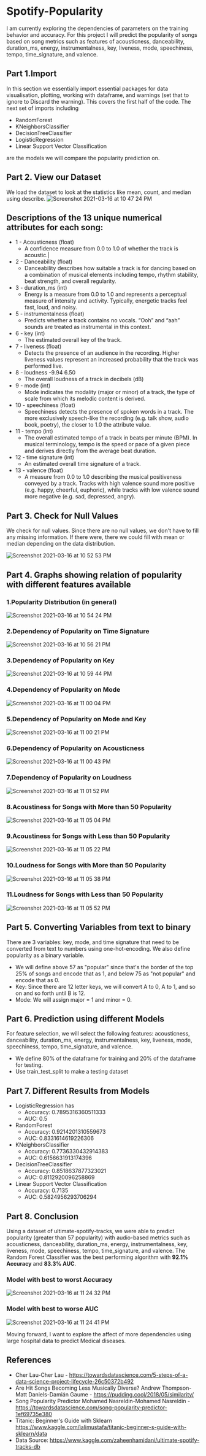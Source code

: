 # Spotify-Popularity
I am currently exploring the dependencies of parameters on the training behavior and accuracy. For this project I will predict the popularity of songs based on song metrics such as features of acousticness, danceability, duration_ms, energy, instrumentalness, key, liveness, mode, speechiness, tempo, time_signature, and valence.

## Part 1.Import
In this section we essentially import essential packages for data visualisation, plotting, working with dataframe, and warnings (set that to ignore to  Discard the warning). This covers the first half of the code. The next set of imports including 

- RandomForest
- KNeighborsClassifier
- DecisionTreeClassifier
- LogisticRegression
- Linear Support Vector Classification

are the models we will compare the popularity prediction on.

## Part 2. View our Dataset
We load the dataset to look at the statistics like mean, count, and median using describe.
![Screenshot 2021-03-16 at 10 47 24 PM](https://user-images.githubusercontent.com/70371572/111407029-a3c31c00-86a9-11eb-8f67-ea28a951396e.png)

## Descriptions of the 13 unique numerical attributes for each song:
- 1 - Acousticness (float) 
  - A confidence measure from 0.0 to 1.0 of whether the track is acoustic.|
- 2 - Danceability (float)
  - Danceability describes how suitable a track is for dancing based on a combination of musical elements including tempo, rhythm stability, beat strength, and overall regularity.
- 3 - duration_ms (int) 
  - Energy is a measure from 0.0 to 1.0 and represents a perceptual measure of intensity and activity. Typically, energetic tracks feel fast, loud, and noisy.
- 5 - instrumentalness (float)
  - Predicts whether a track contains no vocals. “Ooh” and “aah” sounds are treated as instrumental in this context.
- 6 - key (int)
  - The estimated overall key of the track.
- 7 - liveness (float)	
  - Detects the presence of an audience in the recording. Higher liveness values represent an increased probability that the track was performed live.
- 8 - loudness	-9.94	6.50	
  - The overall loudness of a track in decibels (dB)
- 9 - mode (int)	
  - Mode indicates the modality (major or minor) of a track, the type of scale from which its melodic content is derived.
- 10 - speechiness (float)	
  - Speechiness detects the presence of spoken words in a track. The more exclusively speech-like the recording (e.g. talk show, audio book, poetry), the closer to 1.0 the attribute value.
- 11 - tempo (int)
  - The overall estimated tempo of a track in beats per minute (BPM). In musical terminology, tempo is the speed or pace of a given piece and derives directly from the average beat duration.
- 12 - time signature (int)	
  - An estimated overall time signature of a track.
- 13 - valence (float)	
  - A measure from 0.0 to 1.0 describing the musical positiveness conveyed by a track. Tracks with high valence sound more positive (e.g. happy, cheerful, euphoric), while tracks with low valence sound more negative (e.g. sad, depressed, angry).

## Part 3. Check for Null Values
We check for null values. Since there are no null values, we don't have to fill any missing information. 
If there were, there we could fill with mean or median depending on the data distribution.

![Screenshot 2021-03-16 at 10 52 53 PM](https://user-images.githubusercontent.com/70371572/111407601-5dba8800-86aa-11eb-98a2-a5043cffc57d.png)

## Part 4. Graphs showing relation of popularity with different features available

### 1.Popularity Distribution (in general) 
![Screenshot 2021-03-16 at 10 54 24 PM](https://user-images.githubusercontent.com/70371572/111407838-ad00b880-86aa-11eb-9f50-972a75761428.png)


### 2.Dependency of Popularity on Time Signature
![Screenshot 2021-03-16 at 10 56 21 PM](https://user-images.githubusercontent.com/70371572/111407926-d7eb0c80-86aa-11eb-81cc-4408583a77da.png)


### 3.Dependency of Popularity on Key
![Screenshot 2021-03-16 at 10 59 44 PM](https://user-images.githubusercontent.com/70371572/111408202-4fb93700-86ab-11eb-9fb5-78f3b99bed4e.png)

### 4.Dependency of Popularity on Mode 
![Screenshot 2021-03-16 at 11 00 04 PM](https://user-images.githubusercontent.com/70371572/111408230-5a73cc00-86ab-11eb-99ea-2df3fc4b4c45.png)

### 5.Dependency of Popularity on Mode and Key 
![Screenshot 2021-03-16 at 11 00 21 PM](https://user-images.githubusercontent.com/70371572/111408256-652e6100-86ab-11eb-904d-de48d7813708.png)

### 6.Dependency of Popularity on Acousticness
![Screenshot 2021-03-16 at 11 00 43 PM](https://user-images.githubusercontent.com/70371572/111408285-71b2b980-86ab-11eb-8166-597a2b0b10bb.png)

### 7.Dependency of Popularity on Loudness
![Screenshot 2021-03-16 at 11 01 52 PM](https://user-images.githubusercontent.com/70371572/111408383-9b6be080-86ab-11eb-82f7-79d4a073e024.png)

### 8.Acoustiness for Songs with More than 50 Popularity
![Screenshot 2021-03-16 at 11 05 04 PM](https://user-images.githubusercontent.com/70371572/111408710-0e755700-86ac-11eb-926c-9585ddce0a42.png)

### 9.Acoustiness for Songs with Less than 50 Popularity
![Screenshot 2021-03-16 at 11 05 22 PM](https://user-images.githubusercontent.com/70371572/111408733-18975580-86ac-11eb-9f2f-838d7fa72b07.png)

### 10.Loudness for Songs with More than 50 Popularity
![Screenshot 2021-03-16 at 11 05 38 PM](https://user-images.githubusercontent.com/70371572/111408755-2220bd80-86ac-11eb-87f9-4bc19de84707.png)

### 11.Loudness for Songs with Less than 50 Popularity
![Screenshot 2021-03-16 at 11 05 52 PM](https://user-images.githubusercontent.com/70371572/111408784-29e06200-86ac-11eb-92ae-9344035ce6a7.png)

## Part 5. Converting Variables from text to binary
There are 3 variables: key, mode, and time signature that need to be converted from text to numbers using one-hot-encoding. We also define popularity as a binary variable. 
- We will define above 57 as "popular" since that's the border of the top 25% of songs and encode that as 1, and below 75 as "not popular" and encode that as 0.
- Key: Since there are 12 letter keys, we will convert A to 0, A to 1, and so on and so forth until B is 12.
- Mode: We will assign major = 1 and minor = 0.

## Part 6. Prediction using different Models
For feature selection, we will select the following features: acousticness, danceability, duration_ms, energy, instrumentalness, key, liveness, mode, speechiness, tempo, time_signature, and valence.
- We define 80% of the dataframe for training and 20% of the dataframe for testing.
- Use train_test_split to make a testing dataset

## Part 7. Different Results from Models

- LogisticRegression has 
   - Accuracy: 0.7895316360511333
   - AUC: 0.5
- RandomForest
   - Accuracy: 0.9214201310559673
   - AUC: 0.8331614619226306
- KNeighborsClassifier
   - Accuracy: 0.7736330432914383
   - AUC: 0.6156631913174396
- DecisionTreeClassifier
   - Accuracy: 0.8518637877323021
   - AUC: 0.8112920096258869
- Linear Support Vector Classification
   - Accuracy: 0.7135
   - AUC: 0.5824956293706294
   
## Part 8. Conclusion
Using a dataset of ultimate-spotify-tracks, we were able to predict popularity (greater than 57 popularity) with audio-based metrics such as acousticness, danceability, duration_ms, energy, instrumentalness, key, liveness, mode, speechiness, tempo, time_signature, and valence. The Random Forest Classifier was the best performing algorithm with **92.1% Accuracy** and **83.3% AUC**.

### Model with best to worst Accuracy
![Screenshot 2021-03-16 at 11 24 32 PM](https://user-images.githubusercontent.com/70371572/111410247-c60b6880-86ae-11eb-87b7-3e63d48a0256.png)

### Model with best to worse AUC
![Screenshot 2021-03-16 at 11 24 41 PM](https://user-images.githubusercontent.com/70371572/111410260-cad01c80-86ae-11eb-8d5e-db984d338b01.png)


Moving forward, I want to explore the affect of more dependencies using large hospital data to predict Medical diseases.

## References
- Cher Lau-Cher Lau - https://towardsdatascience.com/5-steps-of-a-data-science-project-lifecycle-26c50372b492
- Are Hit Songs Becoming Less Musically Diverse? Andrew Thompson-Matt Daniels-Damián Gaume - https://pudding.cool/2018/05/similarity/
- Song Popularity Predictor Mohamed Nasreldin-Mohamed Nasreldin - https://towardsdatascience.com/song-popularity-predictor-1ef69735e380
- Titanic: Beginner's Guide with Sklearn https://www.kaggle.com/ialimustafa/titanic-beginner-s-guide-with-sklearn/data
- Data Source: https://www.kaggle.com/zaheenhamidani/ultimate-spotify-tracks-db
